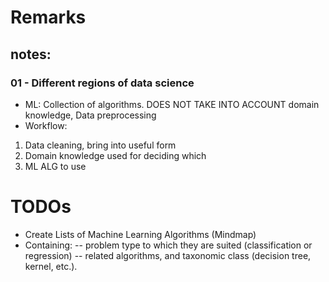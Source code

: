 # Remarks


## notes:
### 01 - Different regions of data science
- ML: Collection of algorithms. DOES NOT TAKE INTO ACCOUNT domain knowledge, Data preprocessing 
- Workflow: 
1) Data cleaning, bring  into useful form
2) Domain knowledge used for deciding which
3) ML ALG to use





# TODOs
- Create Lists of Machine Learning Algorithms (Mindmap)
- Containing:
-- problem type to which they are suited (classification or regression)
-- related algorithms, and taxonomic class (decision tree, kernel, etc.). 
